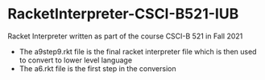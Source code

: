 # RacketInterpreter-CSCI-B521-IUB
Racket Interpreter written as part of the course CSCI-B 521 in Fall 2021
- The a9step9.rkt file is the final racket interpreter file which is then used to convert to lower level language
- The a6.rkt file is the first step in the conversion
